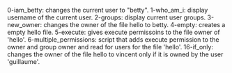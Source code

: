 0-iam_betty: changes the current user to "betty".
1-who_am_i: display username of the current user.
2-groups: display current user groups.
3-new_owner: changes the owner of the file hello to betty.
4-empty: creates a empty hello file.
5-execute: gives execute permissoins to the file owner of 'hello'.
6-multiple_permissions: script that adds execute permission to the owner and group owner and read for users for the file 'hello'.
16-if_only: changes the owner of the file hello to vincent only if it is owned by the user 'guillaume'.

